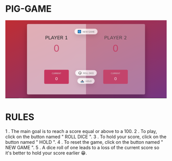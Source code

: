 # PIG-GAME

<img src="./pig-game.PNG">

# RULES

1 . The main goal is to reach a score equal or above to a 100.
2 . To play, click on the button named " ROLL DICE ".
3 . To hold your score, click on the button named " HOLD ".
4 . To reset the game, click on the button named " NEW GAME ".
5 . A dice roll of one leads to a loss of the current score so it's better to hold your score earlier 😁.
